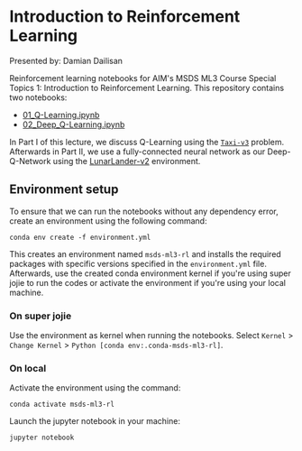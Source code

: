 # Introduction to Reinforcement Learning

Presented by: Damian Dailisan

Reinforcement learning notebooks for AIM's MSDS ML3 Course Special Topics 1: Introduction to Reinforcement Learning. This repository contains two notebooks:

 - [01_Q-Learning.ipynb](./01_Q-Learning.ipynb)
 - [02_Deep_Q-Learning.ipynb](./02_Deep_Q-Learning.ipynb)
 
 In Part I of this lecture, we discuss Q-Learning using the [`Taxi-v3`](https://gym.openai.com/envs/Taxi-v3/) problem. Afterwards in Part II, we use a fully-connected neural network as our Deep-Q-Network using the [LunarLander-v2](https://gym.openai.com/envs/LunarLander-v2/) environment.

## Environment setup

To ensure that we can run the notebooks without any dependency error, create an environment using the following command:

```
conda env create -f environment.yml
```

This creates an environment named `msds-ml3-rl` and installs the required packages with specific versions specified in the `environment.yml` file. Afterwards, use the created conda environment kernel if you're using super jojie to run the codes or activate the environment if you're using your local machine.

### On super jojie

Use the environment as kernel when running the notebooks. Select `Kernel` > `Change Kernel` > `Python [conda env:.conda-msds-ml3-rl]`.

### On local

Activate the environment using the command:

```
conda activate msds-ml3-rl
```

Launch the jupyter notebook in your machine:

```
jupyter notebook
```
